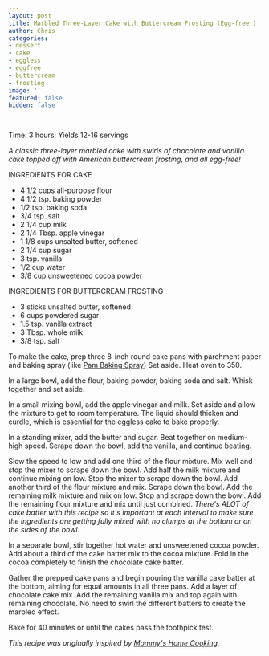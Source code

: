```yaml
---
layout: post
title: Marbled Three-Layer Cake with Buttercream Frosting (Egg-free!)
author: Chris
categories:
- dessert
- cake
- eggless
- eggfree
- buttercream
- frosting
image: ''
featured: false
hidden: false

---
```

Time: 3 hours; Yields 12-16 servings

_A classic three-layer marbled cake with swirls of chocolate and vanilla cake topped off with American buttercream frosting, and all egg-free!_

INGREDIENTS FOR CAKE

* 4 1/2 cups all-purpose flour
* 4 1/2 tsp. baking powder
* 1/2 tsp. baking soda
* 3/4 tsp. salt
* 2 1/4 cup milk
* 2 1/4 Tbsp. apple vinegar
* 1 1/8 cups unsalted butter, softened 
* 2 1/4  cup sugar
* 3 tsp. vanilla
* 1/2 cup water
* 3/8 cup unsweetened cocoa powder

INGREDIENTS FOR BUTTERCREAM FROSTING

* 3 sticks unsalted butter, softened
* 6 cups powdered sugar
* 1.5 tsp. vanilla extract
* 3 Tbsp. whole milk
* 3/8 tsp. salt

To make the cake, prep three 8-inch round cake pans with parchment paper and baking spray (like [Pam Baking Spray](https://www.pamcookingspray.com/products/baking)) Set aside. Heat oven to 350.

In a large bowl, add the flour, baking powder, baking soda and salt. Whisk together and set aside.

In a small mixing bowl, add the apple vinegar and milk. Set aside and allow the mixture to get to room temperature. The liquid should thicken and curdle, which is essential for the eggless cake to bake properly.

In a standing mixer, add the butter and sugar. Beat together on medium-high speed. Scrape down the bowl, add the vanilla, and continue beating. 

Slow the speed to low and add one third of the flour mixture. Mix well and stop the mixer to scrape down the bowl. Add half the milk mixture and continue mixing on low. Stop the mixer to scrape down the bowl. Add another third of the flour mixture and mix. Scrape down the bowl. Add the remaining milk mixture and mix on low. Stop and scrape down the bowl. Add the remaining flour mixture and mix until just combined. _There's ALOT of cake batter with this recipe so it's important at each interval to make sure the ingredients are getting fully mixed with no clumps at the bottom or on the sides of the bowl._

In a separate bowl, stir together hot water and unsweetened cocoa powder. Add about a third of the cake batter mix to the cocoa mixture. Fold in the cocoa completely to finish the chocolate cake batter. 

Gather the prepped cake pans and begin pouring the vanilla cake batter at the bottom, aiming for equal amounts in all three pans. Add a layer of chocolate cake mix. Add the remaining vanilla mix and top again with remaining chocolate. No need to swirl the different batters to create the marbled effect. 

Bake for 40 minutes or until the cakes pass the toothpick test. 

 

_This recipe was originally inspired by_ [_Mommy's Home Cooking_](https://mommyshomecooking.com/eggless-marble-cake/)_._
